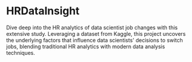 # HRDataInsight
Dive deep into the HR analytics of data scientist job changes with this extensive study. Leveraging a dataset from Kaggle, this project uncovers the underlying factors that influence data scientists' decisions to switch jobs, blending traditional HR analytics with modern data analysis techniques.
